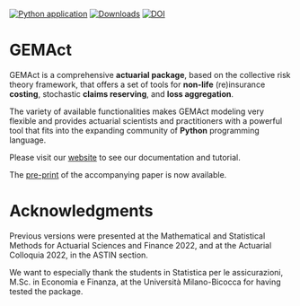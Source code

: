 [![Python application](https://github.com/gpitt71/gemact-code/actions/workflows/gemact-app-build.yml/badge.svg)](https://github.com/gpitt71/gemact-code/actions/workflows/gemact-app-build.yml)
[![Downloads](https://pepy.tech/badge/gemact)](https://pepy.tech/project/gemact)
[![DOI](https://zenodo.org/badge/486915400.svg)](https://zenodo.org/badge/latestdoi/486915400)

# GEMAct

GEMAct is a comprehensive **actuarial package**, based on the collective risk theory framework, that offers a set of tools for **non-life** (re)insurance **costing**, stochastic **claims reserving**, and **loss aggregation**.

The variety of available functionalities makes GEMAct modeling very flexible and provides actuarial scientists and practitioners with a powerful tool that fits into the expanding community of **Python** programming language.

Please visit our [website](https://gem-analytics.github.io/gemact/) to see our documentation and tutorial.

The [pre-print](https://arxiv.org/abs/2303.01129) of the accompanying paper is now available.

# Acknowledgments

Previous versions were presented at the Mathematical and Statistical 
Methods for Actuarial Sciences and Finance 2022, and at the Actuarial Colloquia 2022, in the ASTIN section. 

We want to especially thank the students in Statistica per le assicurazioni,
M.Sc. in Economia e Finanza, at the Università Milano-Bicocca for having tested the package.



